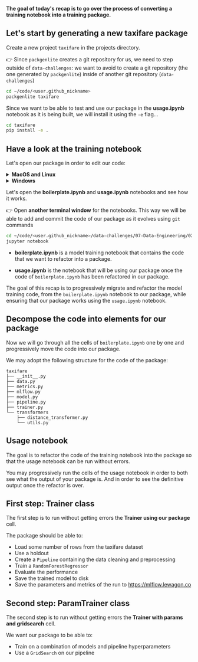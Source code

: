 
**The goal of today's recap is to go over the process of converting a training notebook into a training package.**

## Let's start by generating a new taxifare package

Create a new project `taxifare` in the projects directory.

👉 Since `packgenlite` creates a git repository for us, we need to step outside of `data-challenges`: we want to avoid to create a git repository (the one generated by `packgenlite`) inside of another git repository (`data-challenges`)

```bash
cd ~/code/<user.github_nickname>
packgenlite taxifare
```

Since we want to be able to test and use our package in the **usage.ipynb** notebook as it is being built, we will install it using the `-e` flag...

``` bash
cd taxifare
pip install -e .
```

## Have a look at the training notebook

Let's open our package in order to edit our code:

<details>
  <summary markdown='span'><strong>MacOS and Linux</strong></summary>

```bash
stt
```

</details>

<details>
  <summary markdown='span'><strong>Windows</strong></summary>

```bash
code .
```

</details>

Let's open the **boilerplate.ipynb** and **usage.ipynb** notebooks and see how it works.

👉 Open **another terminal window** for the notebooks. This way we will be able to add and commit the code of our package as it evolves using `git` commands

``` bash
cd ~/code/<user.github_nickname>/data-challenges/07-Data-Engineering/02-ML-Iteration/Recap
jupyter notebook
```

- **boilerplate.ipynb** is a model training notebook that contains the code that we want to refactor into a package.

- **usage.ipynb** is the notebook that will be using our package once the code of `boilerplate.ipynb` has been refactored in our package.

The goal of this recap is to progressively migrate and refactor the model training code, from the `boilerplate.ipynb` notebook to our package, while ensuring that our package works using the `usage.ipynb` notebook.

## Decompose the code into elements for our package

Now we will go through all the cells of `boilerplate.ipynb` one by one and progressively move the code into our package.

We may adopt the following structure for the code of the package:

```
taxifare
├── __init__.py
├── data.py
├── metrics.py
├── mlflow.py
├── model.py
├── pipeline.py
├── trainer.py
└── transformers
    ├── distance_transformer.py
    └── utils.py
```

## Usage notebook

The goal is to refactor the code of the training notebook into the package so that the usage notebook can be run without errors.

You may progressively run the cells of the usage notebook in order to both see what the output of your package is. And in order to see the definitive output once the refactor is over.

## First step: Trainer class

The first step is to run without getting errors the **Trainer using our package** cell.

The package should be able to:
- Load some number of rows from the taxifare dataset
- Use a holdout
- Create a `Pipeline` containing the data cleaning and preprocessing
- Train a `RandomForestRegressor`
- Evaluate the performance
- Save the trained model to disk
- Save the parameters and metrics of the run to https://mlflow.lewagon.co

## Second step: ParamTrainer class

The second step is to run without getting errors the **Trainer with params and gridsearch** cell.

We want our package to be able to:
- Train on a combination of models and pipeline hyperparameters
- Use a `GridSearch` on our pipeline
